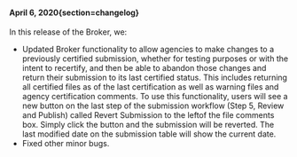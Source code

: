 #### April 6, 2020{section=changelog}
In this release of the Broker, we:

* Updated Broker functionality to allow agencies to make changes to a previously certified submission, whether for testing purposes or with the intent to recertify, and then be able to abandon those changes and return their submission to its last certified status.  This includes returning all certified files as of the last certification as well as warning files and agency certification comments. To use this functionality, users will see a new button on the last step of the submission workflow (Step 5, Review and Publish) called Revert Submission to the leftof the file comments box. Simply click the button and the submission will be reverted. The last modified date on the submission table will show the current date.
* Fixed other minor bugs.
